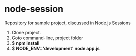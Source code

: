 # node-session
Repository for sample project, discussed in Node.js Sessions

1. Clone project.
2. Goto command-line, project folder
3. $ **npm install**
4. $ **NODE_ENV='development' node app.js**
